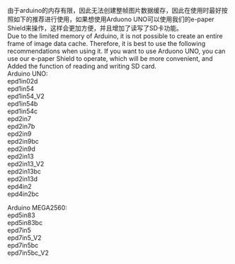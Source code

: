﻿由于arduino的内存有限，因此无法创建整帧图片数据缓存，因此在使用时最好按照如下的推荐进行使用，如果想使用Arduono UNO可以使用我们的e-paper Shield来操作，这样会更加方便，并且增加了读写了SD卡功能。  
Due to the limited memory of Arduino, it is not possible to create an entire frame of image data cache. Therefore, it is best to use the following recommendations when using it. If you want to use Arduono UNO, you can use our e-paper Shield to operate, which will be more convenient, and Added the function of reading and writing SD card.  
Arduino UNO:  
epd1in02d  
epd1in54  
epd1in54_V2  
epd1in54b  
epd1in54c  
epd2in7  
epd2in7b  
epd2in9  
epd2in9bc  
epd2in9d  
epd2in13  
epd2in13_V2  
epd2in13bc  
epd2in13d  
epd4in2  
epd4in2bc  
  
Arduino MEGA2560:  
epd5in83  
epd5in83bc  
epd7in5  
epd7in5_V2  
epd7in5bc  
epd7in5bc_V2  